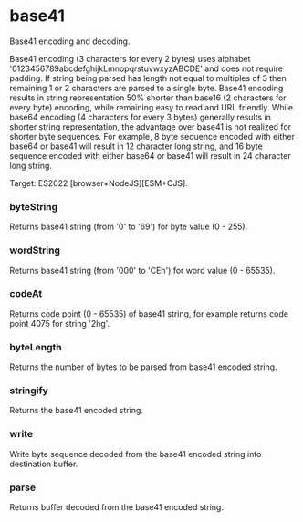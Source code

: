 # base41
Base41 encoding and decoding.

Base41 encoding (3 characters for every 2 bytes) uses alphabet '0123456789abcdefghijkLmnopqrstuvwxyzABCDE' and does not require padding.
If string being parsed has length not equal to multiples of 3 then remaining 1 or 2 characters are parsed to a single byte.
Base41 encoding results in string representation 50% shorter than base16 (2 characters for every byte) encoding,
 while remaining easy to read and URL friendly.
While base64 encoding (4 characters for every 3 bytes) generally results in shorter string representation,
 the advantage over base41 is not realized for shorter byte sequences.
For example, 8 byte sequence encoded with either base64 or base41 will result in 12 character long string,
 and 16 byte sequence encoded with either base64 or base41 will result in 24 character long string.

Target: ES2022 [browser+NodeJS][ESM+CJS].

### byteString
Returns base41 string (from '0' to '69') for byte value (0 - 255).

### wordString
Returns base41 string (from '000' to 'CEh') for word value (0 - 65535).

### codeAt
Returns code point (0 - 65535) of base41 string, for example returns code point 4075 for string '2hg'.

### byteLength
Returns the number of bytes to be parsed from base41 encoded string.

### stringify
Returns the base41 encoded string.

### write
Write byte sequence decoded from the base41 encoded string into destination buffer.

### parse
Returns buffer decoded from the base41 encoded string.
